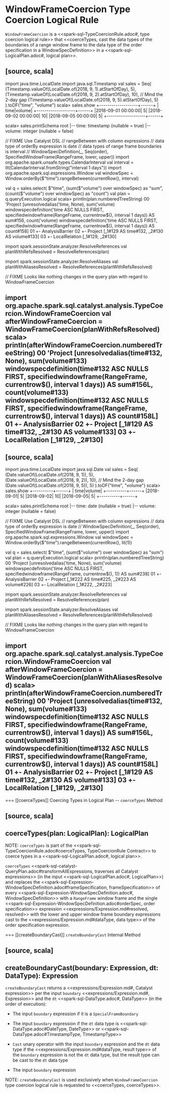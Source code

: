 # WindowFrameCoercion Type Coercion Logical Rule

`WindowFrameCoercion` is a <<spark-sql-TypeCoercionRule.adoc#, type coercion logical rule>> that <<coerceTypes, cast the data types of the boundaries of a range window frame to the data type of the order specification in a WindowSpecDefinition>> in a <<spark-sql-LogicalPlan.adoc#, logical plan>>.

[source, scala]
----
import java.time.LocalDate
import java.sql.Timestamp
val sales = Seq(
  (Timestamp.valueOf(LocalDate.of(2018, 9, 1).atStartOfDay), 5),
  (Timestamp.valueOf(LocalDate.of(2018, 9, 2).atStartOfDay), 10),
  // Mind the 2-day gap
  (Timestamp.valueOf(LocalDate.of(2018, 9, 5).atStartOfDay), 5)
).toDF("time", "volume")
scala> sales.show
+-------------------+------+
|               time|volume|
+-------------------+------+
|2018-09-01 00:00:00|     5|
|2018-09-02 00:00:00|    10|
|2018-09-05 00:00:00|     5|
+-------------------+------+

scala> sales.printSchema
root
 |-- time: timestamp (nullable = true)
 |-- volume: integer (nullable = false)

// FIXME Use Catalyst DSL
// rangeBetween with column expressions
// data type of orderBy expression is date
// data types of range frame boundaries is interval
// WindowSpecDefinition(_, Seq(order), SpecifiedWindowFrame(RangeFrame, lower, upper))
import org.apache.spark.unsafe.types.CalendarInterval
val interval = lit(CalendarInterval.fromString("interval 1 days"))
import org.apache.spark.sql.expressions.Window
val windowSpec = Window.orderBy($"time").rangeBetween(currentRow(), interval)

val q = sales.select(
  $"time",
  (sum($"volume") over windowSpec) as "sum",
  (count($"volume") over windowSpec) as "count")
val plan = q.queryExecution.logical
scala> println(plan.numberedTreeString)
00 'Project [unresolvedalias('time, None), sum('volume) windowspecdefinition('time ASC NULLS FIRST, specifiedwindowframe(RangeFrame, currentrow$(), interval 1 days)) AS sum#156, count('volume) windowspecdefinition('time ASC NULLS FIRST, specifiedwindowframe(RangeFrame, currentrow$(), interval 1 days)) AS count#158]
01 +- AnalysisBarrier
02       +- Project [_1#129 AS time#132, _2#130 AS volume#133]
03          +- LocalRelation [_1#129, _2#130]

import spark.sessionState.analyzer.ResolveReferences
val planWithRefsResolved = ResolveReferences(plan)

import spark.sessionState.analyzer.ResolveAliases
val planWithAliasesResolved = ResolveReferences(planWithRefsResolved)

// FIXME Looks like nothing changes in the query plan with regard to WindowFrameCoercion

import org.apache.spark.sql.catalyst.analysis.TypeCoercion.WindowFrameCoercion
val afterWindowFrameCoercion = WindowFrameCoercion(planWithRefsResolved)
scala> println(afterWindowFrameCoercion.numberedTreeString)
00 'Project [unresolvedalias(time#132, None), sum(volume#133) windowspecdefinition(time#132 ASC NULLS FIRST, specifiedwindowframe(RangeFrame, currentrow$(), interval 1 days)) AS sum#156L, count(volume#133) windowspecdefinition(time#132 ASC NULLS FIRST, specifiedwindowframe(RangeFrame, currentrow$(), interval 1 days)) AS count#158L]
01 +- AnalysisBarrier
02       +- Project [_1#129 AS time#132, _2#130 AS volume#133]
03          +- LocalRelation [_1#129, _2#130]
----

[source, scala]
----
import java.time.LocalDate
import java.sql.Date
val sales = Seq(
  (Date.valueOf(LocalDate.of(2018, 9, 1)), 5),
  (Date.valueOf(LocalDate.of(2018, 9, 2)), 10),
  // Mind the 2-day gap
  (Date.valueOf(LocalDate.of(2018, 9, 5)), 5)
).toDF("time", "volume")
scala> sales.show
+----------+------+
|      time|volume|
+----------+------+
|2018-09-01|     5|
|2018-09-02|    10|
|2018-09-05|     5|
+----------+------+

scala> sales.printSchema
root
 |-- time: date (nullable = true)
 |-- volume: integer (nullable = false)

// FIXME Use Catalyst DSL
// rangeBetween with column expressions
// data type of orderBy expression is date
// WindowSpecDefinition(_, Seq(order), SpecifiedWindowFrame(RangeFrame, lower, upper))
import org.apache.spark.sql.expressions.Window
val windowSpec = Window.orderBy($"time").rangeBetween(currentRow(), lit(1))

val q = sales.select(
  $"time",
  (sum($"volume") over windowSpec) as "sum")
val plan = q.queryExecution.logical
scala> println(plan.numberedTreeString)
00 'Project [unresolvedalias('time, None), sum('volume) windowspecdefinition('time ASC NULLS FIRST, specifiedwindowframe(RangeFrame, currentrow$(), 1)) AS sum#238]
01 +- AnalysisBarrier
02       +- Project [_1#222 AS time#225, _2#223 AS volume#226]
03          +- LocalRelation [_1#222, _2#223]

import spark.sessionState.analyzer.ResolveReferences
val planWithRefsResolved = ResolveReferences(plan)

import spark.sessionState.analyzer.ResolveAliases
val planWithAliasesResolved = ResolveReferences(planWithRefsResolved)

// FIXME Looks like nothing changes in the query plan with regard to WindowFrameCoercion

import org.apache.spark.sql.catalyst.analysis.TypeCoercion.WindowFrameCoercion
val afterWindowFrameCoercion = WindowFrameCoercion(planWithAliasesResolved)
scala> println(afterWindowFrameCoercion.numberedTreeString)
00 'Project [unresolvedalias(time#132, None), sum(volume#133) windowspecdefinition(time#132 ASC NULLS FIRST, specifiedwindowframe(RangeFrame, currentrow$(), interval 1 days)) AS sum#156L, count(volume#133) windowspecdefinition(time#132 ASC NULLS FIRST, specifiedwindowframe(RangeFrame, currentrow$(), interval 1 days)) AS count#158L]
01 +- AnalysisBarrier
02       +- Project [_1#129 AS time#132, _2#130 AS volume#133]
03          +- LocalRelation [_1#129, _2#130]
----

=== [[coerceTypes]] Coercing Types in Logical Plan -- `coerceTypes` Method

[source, scala]
----
coerceTypes(plan: LogicalPlan): LogicalPlan
----

NOTE: `coerceTypes` is part of the <<spark-sql-TypeCoercionRule.adoc#coerceTypes, TypeCoercionRule Contract>> to coerce types in a <<spark-sql-LogicalPlan.adoc#, logical plan>>.

`coerceTypes` <<spark-sql-catalyst-QueryPlan.adoc#transformAllExpressions, traverses all Catalyst expressions>> (in the input <<spark-sql-LogicalPlan.adoc#, LogicalPlan>>) and replaces the <<spark-sql-Expression-WindowSpecDefinition.adoc#frameSpecification, frameSpecification>> of every <<spark-sql-Expression-WindowSpecDefinition.adoc#, WindowSpecDefinition>> with a `RangeFrame` window frame and the single <<spark-sql-Expression-WindowSpecDefinition.adoc#orderSpec, order specification>> expression <<expressions/Expression.md#resolved, resolved>> with the lower and upper window frame boundary expressions cast to the <<expressions/Expression.md#dataType, data type>> of the order specification expression.

=== [[createBoundaryCast]] `createBoundaryCast` Internal Method

[source, scala]
----
createBoundaryCast(boundary: Expression, dt: DataType): Expression
----

`createBoundaryCast` returns a <<expressions/Expression.md#, Catalyst expression>> per the input `boundary` <<expressions/Expression.md#, Expression>> and the `dt` <<spark-sql-DataType.adoc#, DataType>> (in the order of execution):

* The input `boundary` expression if it is a `SpecialFrameBoundary`

* The input `boundary` expression if the `dt` data type is <<spark-sql-DataType.adoc#DateType, DateType>> or <<spark-sql-DataType.adoc#TimestampType, TimestampType>>

* `Cast` unary operator with the input `boundary` expression and the `dt` data type if the <<expressions/Expression.md#dataType, result type>> of the `boundary` expression is not the `dt` data type, but the result type can be cast to the `dt` data type

* The input `boundary` expression

NOTE: `createBoundaryCast` is used exclusively when `WindowFrameCoercion` type coercion logical rule is requested to <<coerceTypes, coerceTypes>>.
